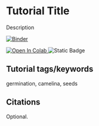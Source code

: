 # Tutorial Title

Description

[![Binder](https://mybinder.org/badge_logo.svg)](https://mybinder.org/v2/gh/danforthcenter/plantcv-tutorial-germination.git/HEAD?labpath=Index.ipynb)

<a target="_blank" href="https://colab.research.google.com/github/danforthcenter/plantcv-tutorial-germination.git">
  <img src="https://colab.research.google.com/assets/colab-badge.svg" alt="Open In Colab"/>
</a>

<img alt="Static Badge" src="https://img.shields.io/badge/Open%20on%20GitHub-black?logo=github&link=https%3A%2F%2Fgithub.com%2Fdanforthcenter%2Fplantcv-tutorial-germination.git">


## Tutorial tags/keywords

germination, camelina, seeds

## Citations

Optional.
